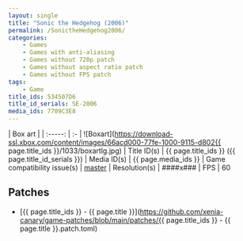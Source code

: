 ```yaml
---
layout: single
title: "Sonic the Hedgehog (2006)"
permalink: /SonictheHedgehog2006/
categories:
    - Games
    - Games with anti-aliasing
    - Games without 720p patch
    - Games without aspect ratio patch
    - Games without FPS patch
tags:
    - Game
title_ids: 534507D6
title_id_serials: SE-2006
media_ids: 7709C3E8
---
```


| Box art                     |
| :-----:                     | :-
| ![Boxart](https://download-ssl.xbox.com/content/images/66acd000-77fe-1000-9115-d802{{ page.title_ids }}/1033/boxartlg.jpg)
| Title ID(s)                 | {{ page.title_ids }} ({{ page.title_id_serials }})
| Media ID(s)                 | {{ page.media_ids }}
| Game compatibility issue(s) | [master](https://github.com/xenia-project/game-compatibility/issues/285)
| Resolution(s)               | ####x###
| FPS                         | 60

## Patches
* [{{ page.title_ids }} - {{ page.title }}](https://github.com/xenia-canary/game-patches/blob/main/patches/{{ page.title_ids }} - {{ page.title }}.patch.toml)
